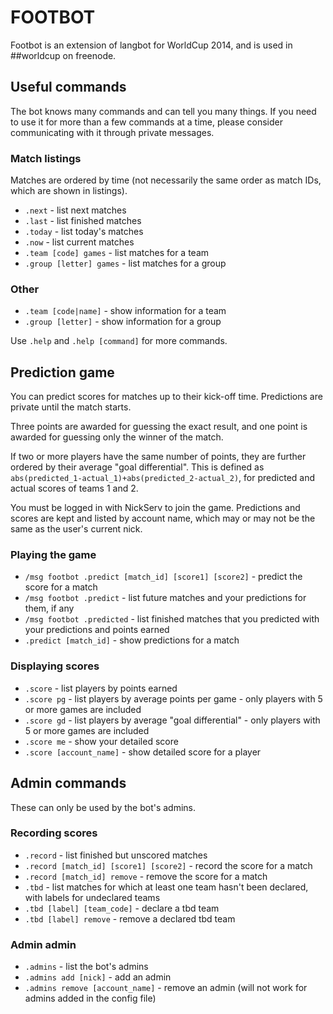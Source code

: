 # FOOTBOT

Footbot is an extension of langbot for WorldCup 2014, and is used in ##worldcup on freenode.

## Useful commands

The bot knows many commands and can tell you many things. If you need to use it for more than a few commands
at a time, please consider communicating with it through private messages.

### Match listings
Matches are ordered by time (not necessarily the same order as match IDs, which are shown in listings).
- `.next` - list next matches
- `.last` - list finished matches
- `.today` - list today's matches
- `.now` - list current matches
- `.team [code] games` - list matches for a team
- `.group [letter] games` - list matches for a group

### Other
- `.team [code|name]` - show information for a team
- `.group [letter]` - show information for a group

Use `.help` and `.help [command]` for more commands.

## Prediction game

You can predict scores for matches up to their kick-off time. Predictions are private until the match starts.

Three points are awarded for guessing the exact result, and one point is awarded for guessing only the winner of the match. 

If two or more players have the same number of points, they are further ordered by their average "goal differential". This is
defined as `abs(predicted_1-actual_1)+abs(predicted_2-actual_2)`, for predicted and actual scores of teams 1 and 2.

You must be logged in with NickServ to join the game. Predictions and scores are kept and listed by account name, which may
or may not be the same as the user's current nick.

### Playing the game
- `/msg footbot .predict [match_id] [score1] [score2]` - predict the score for a match
- `/msg footbot .predict` - list future matches and your predictions for them, if any
- `/msg footbot .predicted` - list finished matches that you predicted with your predictions and points earned
- `.predict [match_id]` - show predictions for a match

### Displaying scores
- `.score` - list players by points earned
- `.score pg` - list players by average points per game - only players with 5 or more games are included
- `.score gd` - list players by average "goal differential" - only players with 5 or more games are included
- `.score me` - show your detailed score
- `.score [account_name]` - show detailed score for a player

## Admin commands
These can only be used by the bot's admins.
### Recording scores
- `.record` - list finished but unscored matches
- `.record [match_id] [score1] [score2]` - record the score for a match
- `.record [match_id] remove` - remove the score for a match
- `.tbd` - list matches for which at least one team hasn't been declared, with labels for undeclared teams
- `.tbd [label] [team_code]` - declare a tbd team
- `.tbd [label] remove` - remove a declared tbd team
### Admin admin
- `.admins` - list the bot's admins
- `.admins add [nick]` - add an admin
- `.admins remove [account_name]` - remove an admin (will not work for admins added in the config file)

